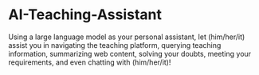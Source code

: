 # AI-Teaching-Assistant
Using a large language model as your personal assistant, let (him/her/it) assist you in navigating the teaching platform, querying teaching information, summarizing web content, solving your doubts, meeting your requirements, and even chatting with (him/her/it)!
